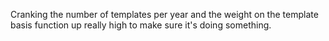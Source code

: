 Cranking the number of templates per year and the weight on the template basis function up really high to make sure it's doing something.
